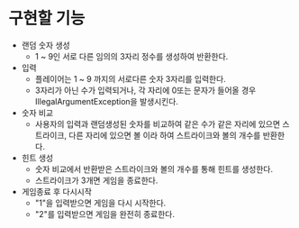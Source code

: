 # 구현할 기능
- 랜덤 숫자 생성
  - 1 ~ 9인 서로 다른 임의의 3자리 정수를 생성하여 반환한다.
- 입력
  - 플레이어는 1 ~ 9 까지의 서로다른 숫자 3자리를 입력한다.
  - 3자리가 아닌 수가 입력되거나, 각 자리에 0또는 문자가 들어올 경우 IllegalArgumentException을 발생시킨다.
- 숫자 비교
  - 사용자의 입력과 랜덤생성된 숫자를 비교하여 같은 수가 같은 자리에 있으면 스트라이크, 다른 자리에 있으면 볼 이라 하여 스트라이크와 볼의 개수를 반환한다.
- 힌트 생성
  - 숫자 비교에서 반환받은 스트라이크와 볼의 개수를 통해 힌트를 생성한다.
  - 스트라이크가 3개면 게임을 종료한다.
- 게임종료 후 다시시작
  - "1"을 입력받으면 게임을 다시 시작한다.
  - "2"를 입력받으면 게임을 완전히 종료한다.
